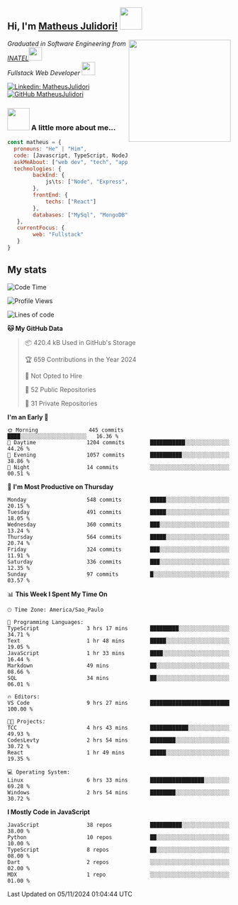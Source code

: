 <h2> Hi, I'm <a href="https://matheusjulidori.github.io" target="_blank">Matheus Julidori!</a> <img src="https://media.giphy.com/media/12oufCB0MyZ1Go/giphy.gif" width="50"></h2>
<img align='right' src="https://media.giphy.com/media/3oKIPnAiaMCws8nOsE/giphy.gif" width="230" height="auto">
<p><em>Graduated in Software Engineering from <a href="http://www.inatel.br" target="_blank">INATEL</a><img src="https://media.giphy.com/media/fYSnHlufseco8Fh93Z/giphy.gif" width="30"></br>
  Fullstack Web Developer <img src="https://media.giphy.com/media/WUlplcMpOCEmTGBtBW/giphy.gif" width="30">
</em></p>

[![Linkedin: MatheusJulidori](https://img.shields.io/badge/-MatheusJulidori-blue?style=flat-square&logo=Linkedin&logoColor=white&link=https://www.linkedin.com/in/MatheusJulidori/)](https://www.linkedin.com/in/MatheusJulidori/)
[![GitHub MatheusJulidori](https://img.shields.io/github/followers/matheusjulidori?label=follow&style=social)](https://github.com/MatheusJulidori)


### <img src="https://media.giphy.com/media/VgCDAzcKvsR6OM0uWg/giphy.gif" width="50"> A little more about me...  

```javascript
const matheus = {
  pronouns: "He" | "Him",
  code: [Javascript, TypeScript, NodeJS, Express, NestJS, React, MySQL, MongoDB, HTML, CSS, Python, Django, PostgreSQL],
  askMeAbout: ["web dev", "tech", "app dev", "games"],
  technologies: {
        backEnd: {
            js\ts: ["Node", "Express", "NestJS"]
        },
        frontEnd: {
            techs: ["React"]
        },
        databases: ["MySql", "MongoDB", "PostgreSQL"],
   },
   currentFocus: {
        web: "Fullstack"
   }
}
```
<h2>My stats</h2>

<!--START_SECTION:waka-->
![Code Time](http://img.shields.io/badge/Code%20Time-702%20hrs%2018%20mins-blue)

![Profile Views](http://img.shields.io/badge/Profile%20Views-0-blue)

![Lines of code](https://img.shields.io/badge/From%20Hello%20World%20I%27ve%20Written-7.1%20million%20lines%20of%20code-blue)

**🐱 My GitHub Data** 

> 📦 420.4 kB Used in GitHub's Storage 
 > 
> 🏆 659 Contributions in the Year 2024
 > 
> 🚫 Not Opted to Hire
 > 
> 📜 52 Public Repositories 
 > 
> 🔑 31 Private Repositories 
 > 
**I'm an Early 🐤** 

```text
🌞 Morning                445 commits         ████░░░░░░░░░░░░░░░░░░░░░   16.36 % 
🌆 Daytime                1204 commits        ███████████░░░░░░░░░░░░░░   44.26 % 
🌃 Evening                1057 commits        ██████████░░░░░░░░░░░░░░░   38.86 % 
🌙 Night                  14 commits          ░░░░░░░░░░░░░░░░░░░░░░░░░   00.51 % 
```
📅 **I'm Most Productive on Thursday** 

```text
Monday                   548 commits         █████░░░░░░░░░░░░░░░░░░░░   20.15 % 
Tuesday                  491 commits         █████░░░░░░░░░░░░░░░░░░░░   18.05 % 
Wednesday                360 commits         ███░░░░░░░░░░░░░░░░░░░░░░   13.24 % 
Thursday                 564 commits         █████░░░░░░░░░░░░░░░░░░░░   20.74 % 
Friday                   324 commits         ███░░░░░░░░░░░░░░░░░░░░░░   11.91 % 
Saturday                 336 commits         ███░░░░░░░░░░░░░░░░░░░░░░   12.35 % 
Sunday                   97 commits          █░░░░░░░░░░░░░░░░░░░░░░░░   03.57 % 
```


📊 **This Week I Spent My Time On** 

```text
🕑︎ Time Zone: America/Sao_Paulo

💬 Programming Languages: 
TypeScript               3 hrs 17 mins       █████████░░░░░░░░░░░░░░░░   34.71 % 
Text                     1 hr 48 mins        █████░░░░░░░░░░░░░░░░░░░░   19.05 % 
JavaScript               1 hr 33 mins        ████░░░░░░░░░░░░░░░░░░░░░   16.44 % 
Markdown                 49 mins             ██░░░░░░░░░░░░░░░░░░░░░░░   08.66 % 
SQL                      34 mins             ██░░░░░░░░░░░░░░░░░░░░░░░   06.01 % 

🔥 Editors: 
VS Code                  9 hrs 27 mins       █████████████████████████   100.00 % 

🐱‍💻 Projects: 
TCC                      4 hrs 43 mins       ████████████░░░░░░░░░░░░░   49.93 % 
CodesLevty               2 hrs 54 mins       ████████░░░░░░░░░░░░░░░░░   30.72 % 
React                    1 hr 49 mins        █████░░░░░░░░░░░░░░░░░░░░   19.35 % 

💻 Operating System: 
Linux                    6 hrs 33 mins       █████████████████░░░░░░░░   69.28 % 
Windows                  2 hrs 54 mins       ████████░░░░░░░░░░░░░░░░░   30.72 % 
```

**I Mostly Code in JavaScript** 

```text
JavaScript               38 repos            ██████████░░░░░░░░░░░░░░░   38.00 % 
Python                   10 repos            ██░░░░░░░░░░░░░░░░░░░░░░░   10.00 % 
TypeScript               8 repos             ██░░░░░░░░░░░░░░░░░░░░░░░   08.00 % 
Dart                     2 repos             ░░░░░░░░░░░░░░░░░░░░░░░░░   02.00 % 
MDX                      1 repo              ░░░░░░░░░░░░░░░░░░░░░░░░░   01.00 % 
```




 Last Updated on 05/11/2024 01:04:44 UTC
<!--END_SECTION:waka-->
